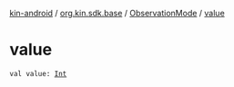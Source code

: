 [kin-android](../../index.md) / [org.kin.sdk.base](../index.md) / [ObservationMode](index.md) / [value](./value.md)

# value

`val value: `[`Int`](https://kotlinlang.org/api/latest/jvm/stdlib/kotlin/-int/index.html)